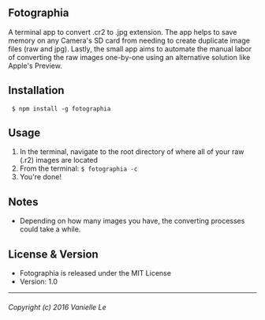 Fotographia
--------------------

A terminal app to convert .cr2 to .jpg extension. The app helps to save memory on any Camera's SD card from needing to create duplicate image files (raw and jpg). Lastly, the small app aims to automate the manual labor of converting the raw images one-by-one using an alternative solution like Apple's Preview.

## Installation
```
 $ npm install -g fotographia
```

## Usage
  1. In the terminal, navigate to the root directory of where all of your raw (.r2) images are located
  2. From the terminal: ```$ fotographia -c```
  3. You're done!

## Notes
* Depending on how many images you have, the converting processes could take a while.

## License & Version
 * Fotographia is released under the MIT License
 * Version: 1.0

-------------------
###### Copyright (c) 2016 Vanielle Le
